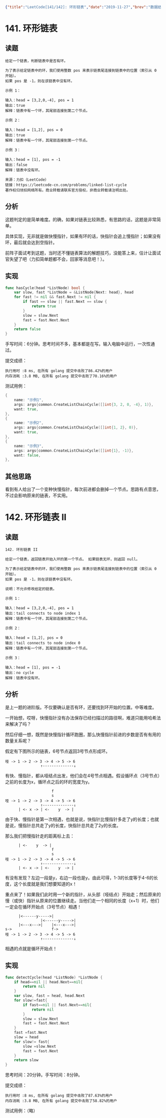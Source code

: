 ```json lw-blog-meta
{"title":"LeetCode[141/142]: 环形链表","date":"2019-11-27","brev":"数据结构：链表(7+8/10)。简单难度、中等难度。","tags":["算法与数据结构"],"path":"blog/2019/191127-LeetCode-141-142.md"}
```



# 141. 环形链表

## 读题

```text
给定一个链表，判断链表中是否有环。

为了表示给定链表中的环，我们使用整数 pos 来表示链表尾连接到链表中的位置（索引从 0 开始）。 
如果 pos 是 -1，则在该链表中没有环。

示例 1：

输入：head = [3,2,0,-4], pos = 1
输出：true
解释：链表中有一个环，其尾部连接到第二个节点。

示例 2：

输入：head = [1,2], pos = 0
输出：true
解释：链表中有一个环，其尾部连接到第一个节点。

示例 3：

输入：head = [1], pos = -1
输出：false
解释：链表中没有环。

来源：力扣（LeetCode）
链接：https://leetcode-cn.com/problems/linked-list-cycle
著作权归领扣网络所有。商业转载请联系官方授权，非商业转载请注明出处。
```

## 分析

这题判定的是简单难度。的确，如果对链表比较熟悉，有思路的话，这题是非常简单。

具体实现，无非就是做快慢指针，如果有环的话，快指针会追上慢指针；如果没有环，最后就会达到空指针。

前阵子面试考到这题，当时还不懂链表算法的解题技巧，没能答上来，估计让面试官失望了吧（力扣简单题都不会，回家等消息吧！）。

## 实现

```go
func hasCycle(head *ListNode) bool {
    var slow, fast *ListNode = &ListNode{Next: head}, head
    for fast != nil && fast.Next != nil {
        if fast == slow || fast.Next == slow {
            return true
        }
        slow = slow.Next
        fast = fast.Next.Next
    }
    return false
}
```

手写时间：6分钟。思考时间不多，基本都是在写。输入电脑中运行，一次性通过。

提交成绩：

```text
执行用时 :8 ms, 在所有 golang 提交中击败了86.42%的用户
内存消耗 :3.8 MB, 在所有 golang 提交中击败了70.16%的用户
```

测试用例：

```go
{
    name: "示例1",
    args: args{common.CreateListChainCycle([]int{3, 2, 0, -4}, 1)},
    want: true,
},
{
    name: "示例2",
    args: args{common.CreateListChainCycle([]int{1, 2}, 0)},
    want: true,
},
{
    name: "示例3",
    args: args{common.CreateListChainCycle([]int{1}, -1)},
    want: false,
},
```

## 其他思路

看到有人给出了一个变种快慢指针，每次前进都会删掉一个节点。思路有点意思，不过会影响原来的链表，不实用。

# 142. 环形链表 II

## 读题

```text
142. 环形链表 II

给定一个链表，返回链表开始入环的第一个节点。 如果链表无环，则返回 null。

为了表示给定链表中的环，我们使用整数 pos 来表示链表尾连接到链表中的位置（索引从 0 开始）。
如果 pos 是 -1，则在该链表中没有环。

说明：不允许修改给定的链表。

示例 1：

输入：head = [3,2,0,-4], pos = 1
输出：tail connects to node index 1
解释：链表中有一个环，其尾部连接到第二个节点。

示例 2：

输入：head = [1,2], pos = 0
输出：tail connects to node index 0
解释：链表中有一个环，其尾部连接到第一个节点。

示例 3：

输入：head = [1], pos = -1
输出：no cycle
解释：链表中没有环。
```

## 分析

是上一题的进阶版。不仅要确认是否有环，还要找到环开始的位置。中等难度。

一开始想，哎呀，快慢指针没有办法保存已经扫描过的路径啊，难道只能用哈希法来解决了吗？

然后仔细一想，既然是快慢指针循环跑圈，那么快慢指针前进的步数是否有有用的数量关系呢？

假定有下图所示的链表，6号节点返回3号节点形成环。

```text
哑 -> 1 -> 2 -> 3 -> 4 -> 5 -> 6
                ↑--------------↓
```

有快、慢指针，都从哑结点出发，他们会在4号节点相遇。假设循环点（3号节点）之前的长度为x，循环点之后的环的宽度为y。

```text
                     f
                     s
哑 -> 1 -> 2 -> 3 -> 4 -> 5 -> 6
                ↑--------------↓
      | <- x -> | <-    y  -> |
```

由于快、慢指针是第一次相遇，也就是说，快指针比慢指针多走了y的长度；也就是说，慢指针总共走了y的长度，快指针总共走了2y的长度。

那么我们把慢指针走的距离标上去：

```text
      | <-    y  -> |
                     f
                     s
哑 -> 1 -> 2 -> 3 -> 4 -> 5 -> 6
                ↑--------------↓
      | <- x -> | <-    y  -> |
```

有没有发现？左边一段是y，右边一段也是y。由此可得，1-3的长度等于4-6的长度，这个长度就是我们想要知道的x！

重点来了！如果我们此时用一个新的指针，从头部（哑结点）开始走；然后原来的慢（或快）指针从原来的位置继续走。当他们走一个相同的长度（x+1）时，他们一定会在循环开始点（3号节点）相遇！

```text
      |<------y----->|
                |<------y----->|
      |<---x--->|    |<---x--->|
s->                  f->
哑 -> 1 -> 2 -> 3 -> 4 -> 5 -> 6
                ↑--------------↓
```

相遇的点就是循环开始点！

## 实现

```go
func detectCycle(head *ListNode) *ListNode {
    if head==nil || head.Next==nil{
        return nil
    }
    var slow, fast = head, head.Next
    for slow!=fast{
        if fast==nil || fast.Next==nil{
            return nil
        }
        slow = slow.Next
        fast = fast.Next.Next
    }
    fast =fast.Next
    slow = head
    for slow!= fast{
        slow =slow.Next
        fast = fast.Next
    }
    return slow
}
```

思考时间：20分钟。手写时间：8分钟。

提交成绩：

```text
执行用时 :8 ms, 在所有 golang 提交中击败了87.63%的用户
内存消耗 :3.8 MB, 在所有 golang 提交中击败了58.82%的用户
```

测试用例：（略）
